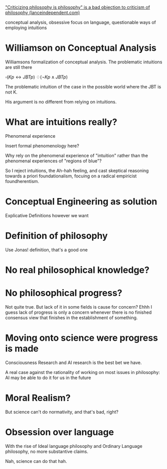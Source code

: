 

["Criticizing philosophy is philosophy" is a bad objection to criticism of philosophy (lanceindependent.com)](https://www.lanceindependent.com/p/criticizing-philosophy-is-philosophy)


conceptual analysis, obsessive focus on language, questionable ways of employing intuitions


# Williamson on Conceptual Analysis

Williamsons formalization of conceptual analysis. The problematic intuitions are still there

$\square (Kp \leftrightarrow JBTp)$
$\diamondsuit (\neg Kp\wedge JBTp)$

The problematic intuition of the case in the possible world where the JBT is not K. 

His argument is no different from relying on intuitions.



# What are intuitions really?

Phenomenal experience

Insert formal phenomenology here?


Why rely on the phenomenal experience of "intuition" rather than the phenomenal experiences of "regions of blue"? 

So I reject intuitions, the Ah-hah feeling, and cast skeptical reasoning towards a priori foundationalism, focuing on a radical empiricist foundherentism. 



# Conceptual Engineering as solution


Explicative Definitions however we want


# Definition of philosophy


Use Jonas! definition, that's a good one


# No real philosophical knowledge?




# No philosophical progress?

Not quite true. But lack of it in some fields is cause for concern? Ehhh I guess lack of progress is only a concern whenever there is no finished consensus view that finishes in the establishment of something.


# Moving onto science were progress is made

Consciousness Research and AI research is the best bet we have. 

A real case against the rationality of working on most issues in philosophy: AI may be able to do it for us in the future


# Moral Realism?

But science can't do normativity, and that's bad, right?


# Obsession over language


With the rise of Ideal language philosophy and Ordinary Language philosophy, no more substantive claims. 

Nah, science can do that hah.


